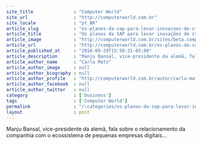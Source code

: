 ```yaml
---
site_title               : "Computer World"
site_url                 : "http://computerworld.com.br"
site_locale              : "pt_BR"
article_slug             : "os-planos-da-sap-para-levar-inovacoes-de-startups-a-seus-clientes"
article_title            : "Os planos da SAP para levar inovações de startups a seus clientes"
article_image            : "http://computerworld.com.br/sites/beta.computerworld.com.br/files/news_articles/realidade_aumentada_virtual.jpg"
article_url              : "http://computerworld.com.br/os-planos-da-sap-para-levar-inovacoes-de-startups-seus-clientes"
article_published_at     : "2016-09-29T15:50:31-03:00"
article_description      : "Manju Bansal, vice-presidente da alemã, fala sobre o relacionamento da companhia com o ecossistema de pequenas empresas digitais..."
article_author_name      : "Carla Mats"
article_author_image     : null
article_author_biography : null
article_author_profile   : "http://computerworld.com.br/autor/carla-matsu"
article_author_facebook  : null
article_author_twitter   : null
category                 : ['business']
tags                     : ['Computer World']
permalink                : "/:categories/os-planos-da-sap-para-levar-inovacoes-de-startups-a-seus-clientes/"
layout                   : post
---
```


Manju Bansal, vice-presidente da alemã, fala sobre o relacionamento da companhia com o ecossistema de pequenas empresas digitais...
